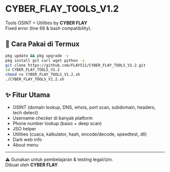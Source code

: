 # CYBER_FLAY_TOOLS_V1.2

Tools OSINT + Utilities by **CYBER FLAY**  
Fixed error (line 66 & bash compatibility).

## 🔧 Cara Pakai di Termux

```bash
pkg update && pkg upgrade -y
pkg install git curl wget python -y
git clone https://github.com/FLAY511/CYBER_FLAY_TOOLS_V1.2.git
cd CYBER_FLAY_TOOLS_V1.2
chmod +x CYBER_FLAY_TOOLS_V1.2.sh
./CYBER_FLAY_TOOLS_V1.2.sh
```

## ✨ Fitur Utama
- OSINT (domain lookup, DNS, whois, port scan, subdomain, headers, tech detect)
- Username checker di banyak platform
- Phone number lookup (basic + deep scan)
- JSO helper
- Utilities (cuaca, kalkulator, hash, encode/decode, speedtest, dll)
- Dark web info
- About menu

---
⚠️ Gunakan untuk pembelajaran & testing legal/izin.  
Dibuat oleh **CYBER FLAY**.

